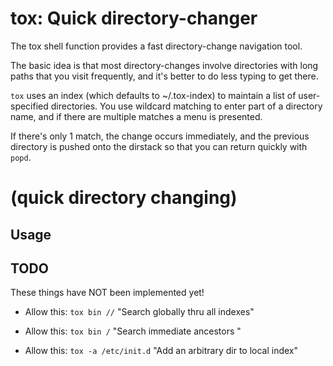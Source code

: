# tox: Quick directory-changer

The tox shell function provides a fast directory-change navigation tool.

The basic idea is that most directory-changes involve directories with long paths that you visit frequently, and it's better to do less typing to get there.

`tox` uses an index (which defaults to ~/.tox-index) to maintain a list of user-specified directories. You use wildcard matching to enter part of a directory name, and if there are multiple matches a menu is presented. 

If there's only 1 match, the change occurs immediately, and the previous directory is pushed onto the dirstack so that you can return quickly with `popd`.

#  (quick directory changing)

## Usage


## TODO
These things have NOT been implemented yet!

* Allow this:
    `tox bin //`
    "Search globally thru all indexes"

* Allow this:
    `tox bin /`
    "Search immediate ancestors "

* Allow this:
    `tox -a /etc/init.d`
    "Add an arbitrary dir to local index"



